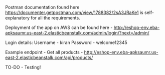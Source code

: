 Postman documentation found here https://documenter.getpostman.com/view/1788382/2sA3JRaKe1 is self-explanatory for all the requirements.

Deployment of the app on AWS can be found here - http://eshop-env.eba-apksaumr.us-east-2.elasticbeanstalk.com/admin/login/?next=/admin/

Login details: 
      Username - kiran 
      Password - welcome12345

Example endpoint - Get all products - http://eshop-env.eba-apksaumr.us-east-2.elasticbeanstalk.com/api/products/

TO-DO - Testing!
